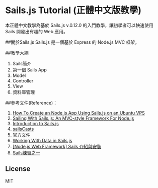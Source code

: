 # Sails.js Tutorial (正體中文版教學) 
本正體中文教學為基於 Sails.js v.0.12.0 的入門教學，讓初學者可以快速使用 Sails 開發出有趣的 Web 應用。

##關於Sails.js
Sails.js 是一個基於 Express 的 Node.js MVC 框架。

##教學大綱
1. Sails簡介
2. 第一個 Sails App
3. Model
4. Controller
5. View
6. 資料庫管理

##參考文件(Reference)：
1. [How To Create an Node.js App Using Sails.js on an Ubuntu VPS](https://www.digitalocean.com/community/tutorials/how-to-create-an-node-js-app-using-sails-js-on-an-ubuntu-vps)
2. [Sailing With Sails.js: An MVC-style Framework For Node.js](https://www.smashingmagazine.com/2015/11/sailing-sails-js-mvc-style-framework-node-js/)
3. [Introduction to Sails.js](http://code.tutsplus.com/tutorials/introduction-to-sailsjs--net-35390)
4. [sailsCasts](http://irlnathan.github.io/sailscasts/)
5. [官方文件](http://sailsjs.org/)
6. [Working With Data in Sails.js](http://code.tutsplus.com/tutorials/working-with-data-in-sailsjs--net-31525)
7. [[Node.js Web Framework] Sails 介紹與安裝](http://blog.winwu.today/2013/12/nodejs-web-framework-sails.html)
8. [Sails練習之一](http://kennytu.github.io/blog/2015/11/16/sails-study01/)

## License
MIT
